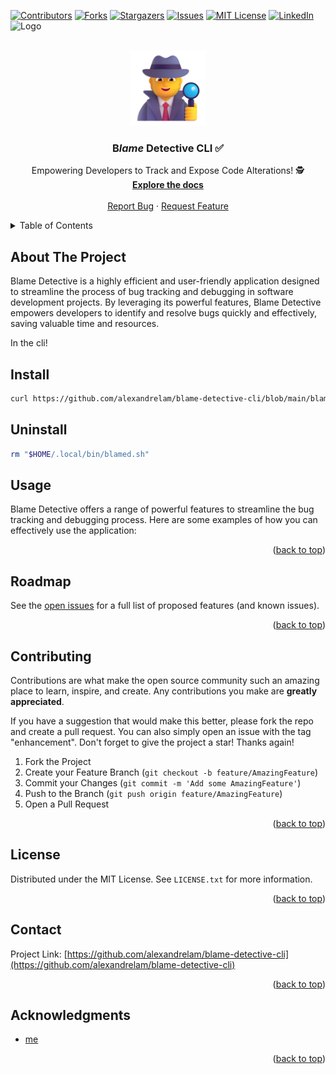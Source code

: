 <!-- Improved compatibility of back to top link: See: https://github.com/othneildrew/Best-README-Template/pull/73 -->

<a name="readme-top"></a>

<!--
*** Thanks for checking out the Best-README-Template. If you have a suggestion
*** that would make this better, please fork the repo and create a pull request
*** or simply open an issue with the tag "enhancement".
*** Don't forget to give the project a star!
*** Thanks again! Now go create something AMAZING! :D
-->

<!-- PROJECT SHIELDS -->
<!--
*** I'm using markdown "reference style" links for readability.
*** Reference links are enclosed in brackets [ ] instead of parentheses ( ).
*** See the bottom of this document for the declaration of the reference variables
*** for contributors-url, forks-url, etc. This is an optional, concise syntax you may use.
*** https://www.markdownguide.org/basic-syntax/#reference-style-links
-->

[![Contributors][contributors-shield]][contributors-url]
[![Forks][forks-shield]][forks-url]
[![Stargazers][stars-shield]][stars-url]
[![Issues][issues-shield]][issues-url]
[![MIT License][license-shield]][license-url]
[![LinkedIn][linkedin-shield]][linkedin-url]
<img src="https://github.com/alexandrelam/blame-detective-cli/assets/25727549/79fa934c-66a9-4f62-a277-01a02fc2bd44" alt="Logo" height="35">

<!-- PROJECT LOGO -->
<br />
<div align="center">
  <a href="https://github.com/alexandrelam/blame-detective-cli">
    <img src="public/detective.png" alt="Logo" width="120" height="120">
  </a>

<h3 align="center">B<i>lame</i> Detective CLI ✅</h3>

  <p align="center">
    Empowering Developers to Track and Expose Code Alterations! 🕵️
    <br />
    <a href="https://github.com/alexandrelam/blame-detective-cli"><strong>Explore the docs </strong></a>
    <br />
    <br />
    <a href="https://github.com/alexandrelam/blame-detective-cli/issues">Report Bug</a>
    ·
    <a href="https://github.com/alexandrelam/blame-detective-cli/issues">Request Feature</a>
  </p>
</div>

<!-- TABLE OF CONTENTS -->
<details>
  <summary>Table of Contents</summary>
  <ol>
    <li>
      <a href="#about-the-project">About The Project</a>
      <ul>
        <li><a href="#built-with">Built With</a></li>
      </ul>
    </li>
    <li>
      <a href="#getting-started">Getting Started</a>
      <ul>
        <li><a href="#prerequisites">Prerequisites</a></li>
        <li><a href="#installation">Installation</a></li>
      </ul>
    </li>
    <li><a href="#usage">Usage</a></li>
    <li><a href="#roadmap">Roadmap</a></li>
    <li><a href="#contributing">Contributing</a></li>
    <li><a href="#license">License</a></li>
    <li><a href="#contact">Contact</a></li>
    <li><a href="#acknowledgments">Acknowledgments</a></li>
  </ol>
</details>

<!-- ABOUT THE PROJECT -->

## About The Project

Blame Detective is a highly efficient and user-friendly application designed to streamline the process of bug tracking and debugging in software development projects. By leveraging its powerful features, Blame Detective empowers developers to identify and resolve bugs quickly and effectively, saving valuable time and resources.

In the cli!


<!-- GETTING STARTED -->

## Install


```sh
curl https://github.com/alexandrelam/blame-detective-cli/blob/main/blamed.sh -o "$HOME/.local/bin/blamed.sh"
```

## Uninstall

```sh
rm "$HOME/.local/bin/blamed.sh"
```

## Usage

Blame Detective offers a range of powerful features to streamline the bug tracking and debugging process. Here are some examples of how you can effectively use the application:

<p align="right">(<a href="#readme-top">back to top</a>)</p>

<!-- ROADMAP -->

## Roadmap


See the [open issues](https://github.com/alexandrelam/blame-detective-cli/issues) for a full list of proposed features (and known issues).

<p align="right">(<a href="#readme-top">back to top</a>)</p>

<!-- CONTRIBUTING -->

## Contributing

Contributions are what make the open source community such an amazing place to learn, inspire, and create. Any contributions you make are **greatly appreciated**.

If you have a suggestion that would make this better, please fork the repo and create a pull request. You can also simply open an issue with the tag "enhancement".
Don't forget to give the project a star! Thanks again!

1. Fork the Project
2. Create your Feature Branch (`git checkout -b feature/AmazingFeature`)
3. Commit your Changes (`git commit -m 'Add some AmazingFeature'`)
4. Push to the Branch (`git push origin feature/AmazingFeature`)
5. Open a Pull Request

<p align="right">(<a href="#readme-top">back to top</a>)</p>

<!-- LICENSE -->

## License

Distributed under the MIT License. See `LICENSE.txt` for more information.

<p align="right">(<a href="#readme-top">back to top</a>)</p>

<!-- CONTACT -->

## Contact

Project Link: [https://github.com/alexandrelam/blame-detective-cli](https://github.com/alexandrelam/blame-detective-cli)

<p align="right">(<a href="#readme-top">back to top</a>)</p>

<!-- ACKNOWLEDGMENTS -->

## Acknowledgments

- [me](https://github.com/alexandrelam/blame-detective-cli)

<p align="right">(<a href="#readme-top">back to top</a>)</p>

<!-- MARKDOWN LINKS & IMAGES -->
<!-- https://www.markdownguide.org/basic-syntax/#reference-style-links -->

[contributors-shield]: https://img.shields.io/github/contributors/alexandrelam/blame-detective-cli.svg?style=for-the-badge
[contributors-url]: https://github.com/alexandrelam/blame-detective-cli/graphs/contributors
[forks-shield]: https://img.shields.io/github/forks/alexandrelam/blame-detective-cli.svg?style=for-the-badge
[forks-url]: https://github.com/alexandrelam/blame-detective-cli/network/members
[stars-shield]: https://img.shields.io/github/stars/alexandrelam/blame-detective-cli.svg?style=for-the-badge
[stars-url]: https://github.com/alexandrelam/blame-detective-cli/stargazers
[issues-shield]: https://img.shields.io/github/issues/alexandrelam/blame-detective-cli.svg?style=for-the-badge
[issues-url]: https://github.com/alexandrelam/blame-detective-cli/issues
[license-shield]: https://img.shields.io/github/license/alexandrelam/blame-detective-cli.svg?style=for-the-badge
[license-url]: https://github.com/alexandrelam/blame-detective-cli/blob/master/LICENSE.txt
[linkedin-shield]: https://img.shields.io/badge/-LinkedIn-black.svg?style=for-the-badge&logo=linkedin&colorB=555
[linkedin-url]: https://www.linkedin.com/in/alexandre-lam-74787b191/
[React.js]: https://img.shields.io/badge/React-20232A?style=for-the-badge&logo=react&logoColor=61DAFB
[React-url]: https://reactjs.org/
